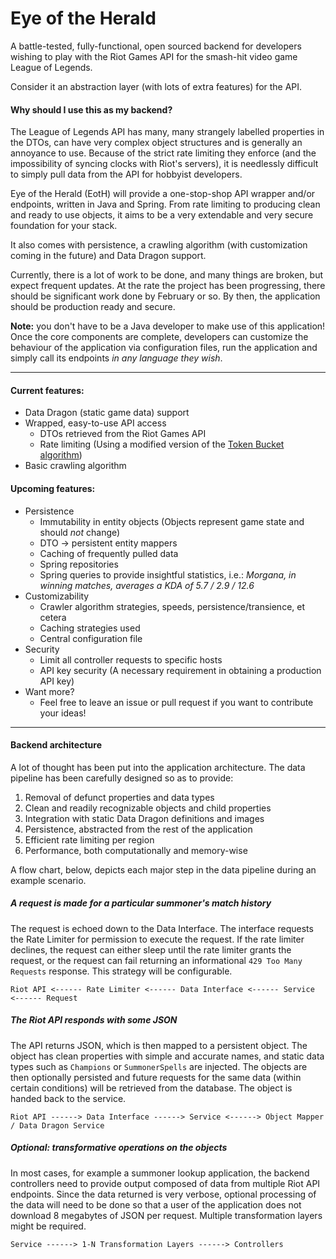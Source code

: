 # Eye of the Herald

A battle-tested, fully-functional, open sourced backend for developers wishing to play with the Riot Games API for the smash-hit video game League of Legends.

Consider it an abstraction layer (with lots of extra features) for the API.

#### Why should I use this as my backend?
The League of Legends API has many, many strangely labelled properties in the DTOs, can have very complex object structures and is generally an annoyance to use. Because of the strict rate limiting they enforce (and the impossibility of syncing clocks with Riot's servers), it is needlessly difficult to simply pull data from the API for hobbyist developers.  

Eye of the Herald (EotH) will provide a one-stop-shop API wrapper and/or endpoints, written in Java and Spring.  From rate limiting to producing clean and ready to use objects, it aims to be a very extendable and very secure foundation for your stack.

It also comes with persistence, a crawling algorithm (with customization coming in the future) and Data Dragon support.

Currently, there is a lot of work to be done, and many things are broken, but expect frequent updates.  At the rate the project has been progressing, there should be significant work done by February or so.  By then, the application should be production ready and secure.

**Note:** you don't have to be a Java developer to make use of this application!  Once the core components are complete, developers can customize the behaviour of the application via configuration files, run the application and simply call its endpoints *in any language they wish*.

---

#### Current features:
* Data Dragon (static game data) support
* Wrapped, easy-to-use API access
    * DTOs retrieved from the Riot Games API
    * Rate limiting (Using a modified version of the [Token Bucket algorithm](https://en.wikipedia.org/wiki/Token_bucket))
* Basic crawling algorithm 
    
#### Upcoming features:
* Persistence
    * Immutability in entity objects (Objects represent game state and should *not* change)
    * DTO -> persistent entity mappers
    * Caching of frequently pulled data
    * Spring repositories
    * Spring queries to provide insightful statistics, i.e.: *Morgana, in winning matches, averages a KDA of 5.7 / 2.9 / 12.6*
* Customizability
    * Crawler algorithm strategies, speeds, persistence/transience, et cetera
    * Caching strategies used
    * Central configuration file
* Security
    * Limit all controller requests to specific hosts
    * API key security (A necessary requirement in obtaining a production API key)
* Want more?
    * Feel free to leave an issue or pull request if you want to contribute your ideas!
    
---

#### Backend architecture

A lot of thought has been put into the application architecture.  The data pipeline has been carefully designed so as to provide:

1. Removal of defunct properties and data types
2. Clean and readily recognizable objects and child properties
3. Integration with static Data Dragon definitions and images
4. Persistence, abstracted from the rest of the application
5. Efficient rate limiting per region
6. Performance, both computationally and memory-wise

A flow chart, below, depicts each major step in the data pipeline during an example scenario.

##### A request is made for a particular summoner's match history
The request is echoed down to the Data Interface.  The interface requests the Rate Limiter for permission to execute the request.  If the rate limiter declines, the request can either sleep until the rate limiter grants the request, or the request can fail returning an informational `429 Too Many Requests` response.  This strategy will be configurable.

`Riot API <------ Rate Limiter <------ Data Interface <------ Service <------ Request`

##### The Riot API responds with some JSON
The API returns JSON, which is then mapped to a persistent object.  The object has clean properties with simple and accurate names, and static data types such as `Champions` or `SummonerSpells` are injected.  The objects are then optionally persisted and future requests for the same data (within certain conditions) will be retrieved from the database.  The object is handed back to the service.

`Riot API ------> Data Interface ------> Service <------> Object Mapper / Data Dragon Service`

##### Optional: transformative operations on the objects
In most cases, for example a summoner lookup application, the backend controllers need to provide output composed of data from multiple Riot API endpoints.  Since the data returned is very verbose, optional processing of the data will need to be done so that a user of the application does not download 8 megabytes of JSON per request.  Multiple transformation layers might be required.

`Service ------> 1-N Transformation Layers ------> Controllers`
